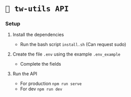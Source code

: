 # `🎡 tw-utils API`

### Setup

1. Install the dependencies 
    - Run the bash script `install.sh` (Can request sudo)
  
2. Create the file `.env`  using the example `.env_example`
    - Complete the fields

3. Run the API
    - For production `npm run serve`
    - For dev `npm run dev`